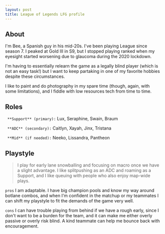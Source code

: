 ```yaml
---
layout: post
title: League of Legends LFG profile
---
```


## About
I'm Bee, a Spanish guy in his mid-20s. I've been playing League since season 7. I peaked at Gold III in S9, but I stopped playing ranked when my eyesight started worsening due to glaucoma during the 2020 lockdown. 

I'm having to essentially relearn the game as a legally blind player (which is not an easy task!) but I want to keep partaking in one of my favorite hobbies despite these circumstances.

I like to paint and do photography in my spare time (though, again, with some limitations), and I fiddle with low resources tech from time to time.


## Roles
` **Support** (primary):` Lux, Seraphine, Swain, Braum

` **ADC** (secondary):` Caitlyn, Xayah, Jinx, Tristana

` **Mid** (if needed):` Neeko, Lissandra, Pantheon

## Playstyle


> I play for early lane snowballing and focusing on macro once we have a slight advantage. I like splitpushing as an ADC and roaming as a Support, and I like queuing with people who also enjoy map-wide plays.


`pros` I am adaptable. I have big champion pools and know my way around botlane combos, and when I'm confident in the matchup or my teammates I can shift my playstyle to fit the demands of the game very well.

`cons` I can have trouble playing from behind if we have a rough early, since I don't want to be a burden for the team, and it can make me either overly passive or overly risk blind. A kind teammate can help me bounce back with encouragement.
